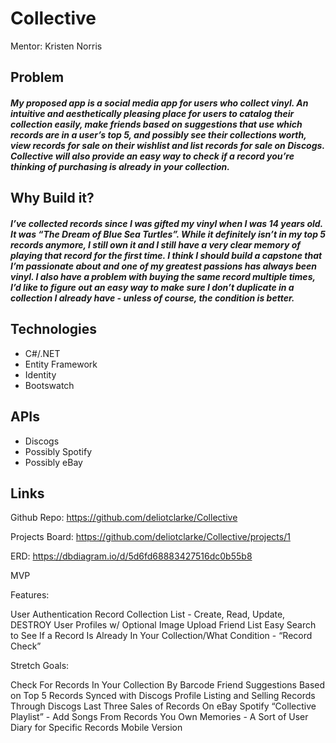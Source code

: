 # Collective

Mentor: Kristen Norris

## Problem
##### My proposed app is a social media app for users who collect vinyl. An intuitive and aesthetically pleasing place for users to catalog their collection easily, make friends based on suggestions that use which records are in a user’s top 5, and possibly see their collections worth, view records for sale on their wishlist and list records for sale on Discogs. Collective will also provide an easy way to check if a record you’re thinking of purchasing is already in your collection.

## Why Build it?
##### I’ve collected records since I was gifted my vinyl when I was 14 years old. It was “The Dream of Blue Sea Turtles”. While it definitely isn’t in my top 5 records anymore, I still own it and I still have a very clear memory of playing that record for the first time. I think I should build a capstone that I’m passionate about and one of my greatest passions has always been vinyl. I also have a problem with buying the same record multiple times, I’d like to figure out an easy way to make sure I don’t duplicate in a collection I already have - unless of course, the condition is better.

## Technologies
- C#/.NET
- Entity Framework
- Identity
- Bootswatch

## APIs
- Discogs
- Possibly Spotify
- Possibly eBay

## Links
Github Repo:  https://github.com/deliotclarke/Collective

Projects Board:  https://github.com/deliotclarke/Collective/projects/1

ERD:  https://dbdiagram.io/d/5d6fd68883427516dc0b55b8

MVP

Features:

User Authentication
Record Collection List - Create, Read, Update, DESTROY
User Profiles w/ Optional Image Upload
Friend List
Easy Search to See If a Record Is Already In Your Collection/What Condition - “Record Check”

Stretch Goals:

Check For Records In Your Collection By Barcode
Friend Suggestions Based on Top 5 Records
Synced with Discogs Profile
Listing and Selling Records Through Discogs
Last Three Sales of Records On eBay
Spotify “Collective Playlist” - Add Songs From Records You Own
Memories - A Sort of User Diary for Specific Records
Mobile Version
